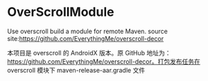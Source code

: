 # OverScrollModule
Use overscroll build a module for remote Maven.  source site:https://github.com/EverythingMe/overscroll-decor

本项目是 overscroll 的 AndroidX 版本。原 GitHub 地址为：https://github.com/EverythingMe/overscroll-decor。打包发布任务在 overscroll 模块下 maven-release-aar.gradle 文件

